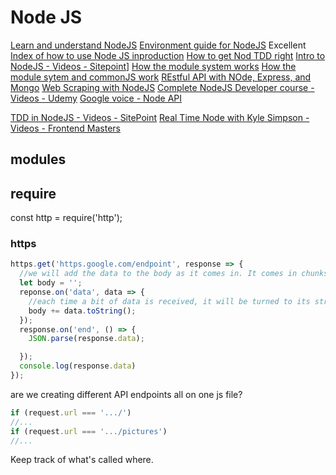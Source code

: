 Node JS
=======

[Learn and understand NodeJS](https://www.udemy.com/understand-nodejs/learn/v4/)
[Environment guide for NodeJS](https://blog.risingstack.com/terminal-guide-for-nodejs/)
Excellent [Index of how to use Node JS inproduction](https://blog.risingstack.com/tag/node-js-at-scale/)
[How to get Nod TDD right](https://blog.risingstack.com/getting-node-js-testing-and-tdd-right-node-js-at-scale/)
[Intro to NodeJS - Videos - Sitepoint](https://www.sitepoint.com/premium/courses/node-js-an-introduction-2866)]
[How the module system works](http://fredkschott.com/post/2014/06/require-and-the-module-system/)
[How the module sytem and commonJS work](https://blog.risingstack.com/node-js-at-scale-module-system-commonjs-require/)
[REstful API with NOde, Express, and Mongo](https://www.linkedin.com/learning/api-design-in-node-js-using-express-and-mongo/exercise-2-solution-part-2)
[Web Scraping with NodeJS](https://codeburst.io/an-introduction-to-web-scraping-with-node-js-1045b55c63f7)
[Complete NodeJS Developer course - Videos - Udemy](https://www.udemy.com/course-dashboard-redirect/?course_id=922484)
[Google voice - Node API](https://github.com/amper5and/voice.js)



[TDD in NodeJS - Videos - SitePoint](https://www.sitepoint.com/premium/courses/test-driven-development-in-node-js-2932)
[Real Time Node with Kyle Simpson - Videos - Frontend Masters](https://www.linkedin.com/learning/real-time-web-with-node-js)

## modules


## require

const http = require('http');


### https

```javascript
https.get('https.google.com/endpoint', response => {
  //we will add the data to the body as it comes in. It comes in chunks.
  let body = '';
  reponse.on('data', data => {
    //each time a bit of data is received, it will be turned to its string form and added to the message body.
    body += data.toString();
  });
  response.on('end', () => {
    JSON.parse(response.data);

  });
  console.log(response.data)
});
```
are we creating different API endpoints all on one js file?
```javascript
if (request.url === '.../')
//...
if (request.url === '.../pictures')
//...
```

Keep track of what's called where.
